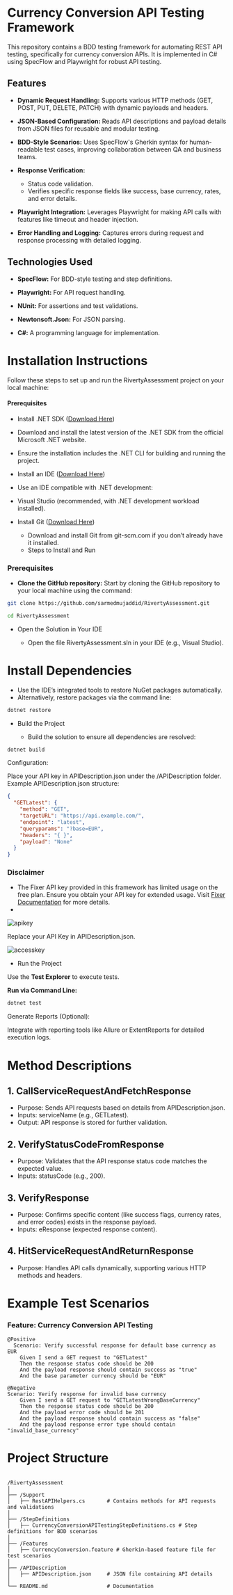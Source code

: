 # Currency Conversion API Testing Framework

This repository contains a BDD testing framework for automating REST API testing, specifically for currency conversion APIs. It is implemented in C# using SpecFlow and Playwright for robust API testing.

## Features
- **Dynamic Request Handling:** Supports various HTTP methods (GET, POST, PUT, DELETE, PATCH) with dynamic payloads and headers.

- **JSON-Based Configuration:** Reads API descriptions and payload details from JSON files for reusable and modular testing.

- **BDD-Style Scenarios:** Uses SpecFlow's Gherkin syntax for human-readable test cases, improving collaboration between QA and business teams.
- **Response Verification:**
   - Status code validation.
   - Verifies specific response fields like success, base currency, rates, and error details.

- **Playwright Integration:** Leverages Playwright for making API calls with features like timeout and header injection.

- **Error Handling and Logging:** Captures errors during request and response processing with detailed logging.

## Technologies Used
- **SpecFlow:** For BDD-style testing and step definitions.

- **Playwright:** For API request handling.

- **NUnit:** For assertions and test validations.

- **Newtonsoft.Json:** For JSON parsing.

- **C#:** A programming language for implementation.

# Installation Instructions

Follow these steps to set up and run the RivertyAssessment project on your local machine:

#### Prerequisites
- Install .NET SDK ([Download Here](https://dotnet.microsoft.com/download))

 - Download and install the latest version of the .NET SDK from the official Microsoft .NET website.
 - Ensure the installation includes the .NET CLI for building and running the project.

- Install an IDE ([Download Here](https://visualstudio.microsoft.com/))

 - Use an IDE compatible with .NET development:
 - Visual Studio (recommended, with .NET development workload installed).

- Install Git ([Download Here](https://git-scm.com/))

  - Download and install Git from git-scm.com if you don’t already have it installed.
  - Steps to Install and Run

### Prerequisites

- **Clone the GitHub repository:** Start by cloning the GitHub repository to your local machine using the command:

```bash
git clone https://github.com/sarmedmujaddid/RivertyAssessment.git

cd RivertyAssessment

```

- Open the Solution in Your IDE

  - Open the file RivertyAssessment.sln in your IDE (e.g., Visual Studio).

# Install Dependencies

  - Use the IDE’s integrated tools to restore NuGet packages automatically.
  - Alternatively, restore packages via the command line:

```bash
dotnet restore
```

- Build the Project

  - Build the solution to ensure all dependencies are resolved:
```bash
dotnet build
```

Configuration:

Place your API key in APIDescription.json under the /APIDescription folder.
Example APIDescription.json structure:
```json
{
  "GETLatest": {
    "method": "GET",
    "targetURL": "https://api.example.com/",
    "endpoint": "latest",
    "queryparams": "?base=EUR",
    "headers": "{ }",
    "payload": "None"
  }
}
```

### Disclaimer
- The Fixer API key provided in this framework has limited usage on the free plan. Ensure you obtain your API key for extended usage. Visit [Fixer Documentation](https://fixer.io/documentation) for more details.
- 
![apikey](https://github.com/user-attachments/assets/aeb3ae54-ebab-40bc-baa6-0bfeaa188141)

Replace your API Key in APIDescription.json.

![accesskey](https://github.com/user-attachments/assets/9c1257e7-3ed0-460a-b382-1415431ae2e1)

- Run the Project

Use the **Test Explorer** to execute tests.

**Run via Command Line:**

```bash
dotnet test
```

Generate Reports (Optional):

Integrate with reporting tools like Allure or ExtentReports for detailed execution logs.

# Method Descriptions

## 1. CallServiceRequestAndFetchResponse

- Purpose: Sends API requests based on details from APIDescription.json.
- Inputs: serviceName (e.g., GETLatest).
- Output: API response is stored for further validation.

## 2. VerifyStatusCodeFromResponse
- Purpose: Validates that the API response status code matches the expected value.
- Inputs: statusCode (e.g., 200).
  
## 3. VerifyResponse
- Purpose: Confirms specific content (like success flags, currency rates, and error codes) exists in the response payload.
- Inputs: eResponse (expected response content).

## 4. HitServiceRequestAndReturnResponse
- Purpose: Handles API calls dynamically, supporting various HTTP methods and headers.

# Example Test Scenarios
### Feature: Currency Conversion API Testing

```gherkin
@Positive
  Scenario: Verify successful response for default base currency as EUR
    Given I send a GET request to "GETLatest"
    Then the response status code should be 200
    And the payload response should contain success as "true"
    And the base parameter currency should be "EUR"

@Negative
Scenario: Verify response for invalid base currency
    Given I send a GET request to "GETLatestWrongBaseCurrency"
    Then the response status code should be 200
    And the payload error code should be 201
    And the payload response should contain success as "false"
    And the payload response error type should contain "invalid_base_currency"

```

# Project Structure

```

/RivertyAssessment
│
├── /Support
│   ├── RestAPIHelpers.cs       # Contains methods for API requests and validations
│
├── /StepDefinitions
│   ├── CurrencyConversionAPITestingStepDefinitions.cs # Step definitions for BDD scenarios
│
├── /Features
│   ├── CurrencyConversion.feature # Gherkin-based feature file for test scenarios
│
├── /APIDescription
│   ├── APIDescription.json     # JSON file containing API details
│
└── README.md                   # Documentation


```
